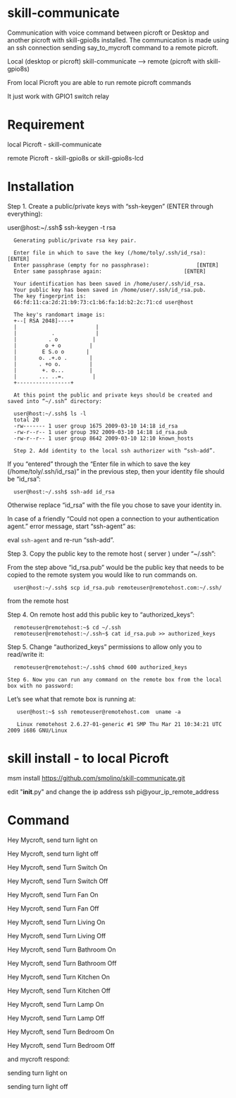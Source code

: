 # skill-communicate

Communication with voice command between picroft or Desktop and another picroft with skill-gpio8s installed.
The communication is made using an ssh connection sending say_to_mycroft command to a remote picroft.

Local (desktop or picroft) skill-communicate --> remote (picroft with skill-gpio8s)

From local Picroft you are able to run remote picroft commands

It just work with GPIO1 switch relay

# Requirement

local Picroft - skill-communicate

remote Picroft - skill-gpio8s or skill-gpio8s-lcd


# Installation


Step 1. Create a public/private keys with “ssh-keygen” (ENTER through everything):

 user@host:~/.ssh$ ssh-keygen -t rsa
 
      Generating public/private rsa key pair.
 
      Enter file in which to save the key (/home/toly/.ssh/id_rsa): 		[ENTER]
      Enter passphrase (empty for no passphrase): 				[ENTER]
      Enter same passphrase again: 							[ENTER]
 
      Your identification has been saved in /home/user/.ssh/id_rsa.
      Your public key has been saved in /home/user/.ssh/id_rsa.pub.
      The key fingerprint is:
      66:fd:11:ca:2d:21:b9:73:c1:b6:fa:1d:b2:2c:71:cd user@host
 
      The key's randomart image is:
      +--[ RSA 2048]----+
      |                         |
      |           .             |
      |          . o           |
      |         o + o         |
      |        E S.o o       |
      |       o. .+.o .       |
      |       . +o o.         |
      |        +. o...        |
      |       ... ..=.         |
      +-----------------+
      
      At this point the public and private keys should be created and saved into “~/.ssh” directory:

      user@host:~/.ssh$ ls -l
      total 20
      -rw------- 1 user group 1675 2009-03-10 14:18 id_rsa
      -rw-r--r-- 1 user group 392 2009-03-10 14:18 id_rsa.pub
      -rw-r--r-- 1 user group 8642 2009-03-10 12:10 known_hosts
      
      Step 2. Add identity to the local ssh authorizer with “ssh-add”.

If you “entered” through the “Enter file in which to save the key (/home/toly/.ssh/id_rsa)” in the previous step, then your identity file should be “id_rsa”:

      user@host:~/.ssh$ ssh-add id_rsa
Otherwise replace “id_rsa” with the file you chose to save your identity in.

In case of a friendly “Could not open a connection to your authentication agent.” error message, start “ssh-agent” as:

eval `ssh-agent`
and re-run “ssh-add”.

Step 3. Copy the public key to the remote host ( server ) under “~/.ssh”:

From the step above “id_rsa.pub” would be the public key that needs to be copied to the remote system you would like to run commands on.

      user@host:~/.ssh$ scp id_rsa.pub remoteuser@remotehost.com:~/.ssh/
from the remote host

Step 4. On remote host add this public key to “authorized_keys”:

      remoteuser@remotehost:~$ cd ~/.ssh
      remoteuser@remotehost:~/.ssh~$ cat id_rsa.pub >> authorized_keys
Step 5. Change “authorized_keys” permissions to allow only you to read/write it:

      remoteuser@remotehost:~/.ssh$ chmod 600 authorized_keys
      
    Step 6. Now you can run any command on the remote box from the local box with no password:

Let’s see what that remote box is running at:

       user@host:~$ ssh remoteuser@remotehost.com  uname -a
 
       Linux remotehost 2.6.27-01-generic #1 SMP Thu Mar 21 10:34:21 UTC 2009 i686 GNU/Linux  
       
# skill install - to local Picroft

msm install https://github.com/smolino/skill-communicate.git

edit "__init__.py" and change the ip address ssh pi@your_ip_remote_address

# Command

Hey Mycroft, send turn light on

Hey Mycroft, send turn light off

Hey Mycroft, send Turn Switch On

Hey Mycroft, send Turn Switch Off

Hey Mycroft, send Turn Fan On

Hey Mycroft, send Turn Fan Off

Hey Mycroft, send Turn Living On

Hey Mycroft, send Turn Living Off

Hey Mycroft, send Turn Bathroom On

Hey Mycroft, send Turn Bathroom Off

Hey Mycroft, send Turn Kitchen On

Hey Mycroft, send Turn Kitchen Off

Hey Mycroft, send Turn Lamp On

Hey Mycroft, send Turn Lamp Off

Hey Mycroft, send Turn Bedroom On

Hey Mycroft, send Turn Bedroom Off

and mycroft respond:

sending turn light on

sending turn light off


